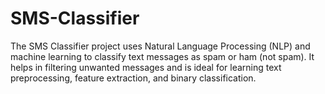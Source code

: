 # SMS-Classifier
The SMS Classifier project uses Natural Language Processing (NLP) and machine learning to classify text messages as spam or ham (not spam). It helps in filtering unwanted messages and is ideal for learning text preprocessing, feature extraction, and binary classification.
